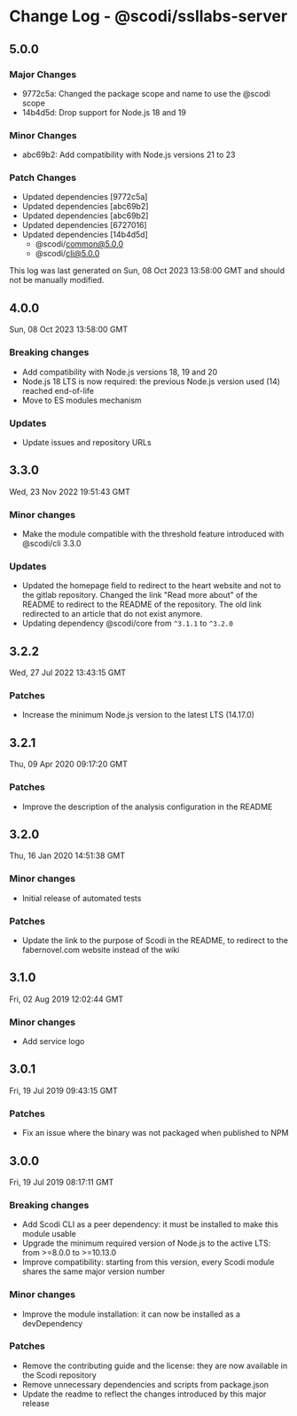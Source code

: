 # Change Log - @scodi/ssllabs-server

## 5.0.0

### Major Changes

- 9772c5a: Changed the package scope and name to use the @scodi scope
- 14b4d5d: Drop support for Node.js 18 and 19

### Minor Changes

- abc69b2: Add compatibility with Node.js versions 21 to 23

### Patch Changes

- Updated dependencies [9772c5a]
- Updated dependencies [abc69b2]
- Updated dependencies [abc69b2]
- Updated dependencies [6727016]
- Updated dependencies [14b4d5d]
  - @scodi/common@5.0.0
  - @scodi/cli@5.0.0

This log was last generated on Sun, 08 Oct 2023 13:58:00 GMT and should not be manually modified.

## 4.0.0

Sun, 08 Oct 2023 13:58:00 GMT

### Breaking changes

- Add compatibility with Node.js versions 18, 19 and 20
- Node.js 18 LTS is now required: the previous Node.js version used (14) reached end-of-life
- Move to ES modules mechanism

### Updates

- Update issues and repository URLs

## 3.3.0

Wed, 23 Nov 2022 19:51:43 GMT

### Minor changes

- Make the module compatible with the threshold feature introduced with @scodi/cli 3.3.0

### Updates

- Updated the homepage field to redirect to the heart website and not to the gitlab repository. Changed the link "Read more about" of the README to redirect to the README of the repository. The old link redirected to an article that do not exist anymore.
- Updating dependency @scodi/core from `^3.1.1` to `^3.2.0`

## 3.2.2

Wed, 27 Jul 2022 13:43:15 GMT

### Patches

- Increase the minimum Node.js version to the latest LTS (14.17.0)

## 3.2.1

Thu, 09 Apr 2020 09:17:20 GMT

### Patches

- Improve the description of the analysis configuration in the README

## 3.2.0

Thu, 16 Jan 2020 14:51:38 GMT

### Minor changes

- Initial release of automated tests

### Patches

- Update the link to the purpose of Scodi in the README, to redirect to the fabernovel.com website instead of the wiki

## 3.1.0

Fri, 02 Aug 2019 12:02:44 GMT

### Minor changes

- Add service logo

## 3.0.1

Fri, 19 Jul 2019 09:43:15 GMT

### Patches

- Fix an issue where the binary was not packaged when published to NPM

## 3.0.0

Fri, 19 Jul 2019 08:17:11 GMT

### Breaking changes

- Add Scodi CLI as a peer dependency: it must be installed to make this module usable
- Upgrade the minimum required version of Node.js to the active LTS: from >=8.0.0 to >=10.13.0
- Improve compatibility: starting from this version, every Scodi module shares the same major version number

### Minor changes

- Improve the module installation: it can now be installed as a devDependency

### Patches

- Remove the contributing guide and the license: they are now available in the Scodi repository
- Remove unnecessary dependencies and scripts from package.json
- Update the readme to reflect the changes introduced by this major release
